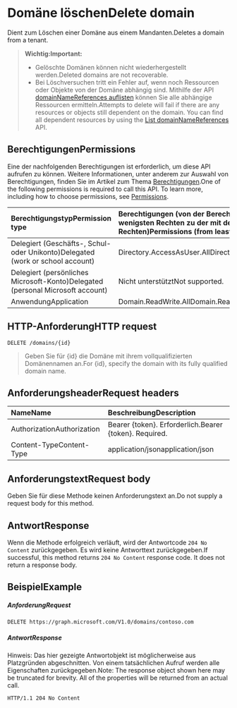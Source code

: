 # <a name="delete-domain"></a><span data-ttu-id="0077a-101">Domäne löschen</span><span class="sxs-lookup"><span data-stu-id="0077a-101">Delete domain</span></span>

<span data-ttu-id="0077a-102">Dient zum Löschen einer Domäne aus einem Mandanten.</span><span class="sxs-lookup"><span data-stu-id="0077a-102">Deletes a domain from a tenant.</span></span>

> <span data-ttu-id="0077a-103">**Wichtig:**</span><span class="sxs-lookup"><span data-stu-id="0077a-103">**Important:**</span></span>
> - <span data-ttu-id="0077a-104">Gelöschte Domänen können nicht wiederhergestellt werden.</span><span class="sxs-lookup"><span data-stu-id="0077a-104">Deleted domains are not recoverable.</span></span><br />
> - <span data-ttu-id="0077a-p101">Bei Löschversuchen tritt ein Fehler auf, wenn noch Ressourcen oder Objekte von der Domäne abhängig sind. Mithilfe der API [domainNameReferences auflisten](domain_list_domainnamereferences.md) können Sie alle abhängige Ressourcen ermitteln.</span><span class="sxs-lookup"><span data-stu-id="0077a-p101">Attempts to delete will fail if there are any resources or objects still dependent on the domain. You can find all dependent resources by using the [List domainNameReferences](domain_list_domainnamereferences.md) API.</span></span>

## <a name="permissions"></a><span data-ttu-id="0077a-107">Berechtigungen</span><span class="sxs-lookup"><span data-stu-id="0077a-107">Permissions</span></span>

<span data-ttu-id="0077a-p102">Eine der nachfolgenden Berechtigungen ist erforderlich, um diese API aufrufen zu können. Weitere Informationen, unter anderem zur Auswahl von Berechtigungen, finden Sie im Artikel zum Thema [Berechtigungen](../../../concepts/permissions_reference.md).</span><span class="sxs-lookup"><span data-stu-id="0077a-p102">One of the following permissions is required to call this API. To learn more, including how to choose permissions, see [Permissions](../../../concepts/permissions_reference.md).</span></span>


|<span data-ttu-id="0077a-110">Berechtigungstyp</span><span class="sxs-lookup"><span data-stu-id="0077a-110">Permission type</span></span>      | <span data-ttu-id="0077a-111">Berechtigungen (von der Berechtigung mit den wenigsten Rechten zu der mit den meisten Rechten)</span><span class="sxs-lookup"><span data-stu-id="0077a-111">Permissions (from least to most privileged)</span></span>              |
|:--------------------|:---------------------------------------------------------|
|<span data-ttu-id="0077a-112">Delegiert (Geschäfts-, Schul- oder Unikonto)</span><span class="sxs-lookup"><span data-stu-id="0077a-112">Delegated (work or school account)</span></span> | <span data-ttu-id="0077a-113">Directory.AccessAsUser.All</span><span class="sxs-lookup"><span data-stu-id="0077a-113">Directory.AccessAsUser.All</span></span>    |
|<span data-ttu-id="0077a-114">Delegiert (persönliches Microsoft-Konto)</span><span class="sxs-lookup"><span data-stu-id="0077a-114">Delegated (personal Microsoft account)</span></span> | <span data-ttu-id="0077a-115">Nicht unterstützt</span><span class="sxs-lookup"><span data-stu-id="0077a-115">Not supported.</span></span>    |
|<span data-ttu-id="0077a-116">Anwendung</span><span class="sxs-lookup"><span data-stu-id="0077a-116">Application</span></span> | <span data-ttu-id="0077a-117">Domain.ReadWrite.All</span><span class="sxs-lookup"><span data-stu-id="0077a-117">Domain.ReadWrite.All</span></span> |

## <a name="http-request"></a><span data-ttu-id="0077a-118">HTTP-Anforderung</span><span class="sxs-lookup"><span data-stu-id="0077a-118">HTTP request</span></span>
<!-- { "blockType": "ignored" } -->
```http
DELETE /domains/{id}
```

> <span data-ttu-id="0077a-119">Geben Sie für {id} die Domäne mit ihrem vollqualifizierten Domänennamen an.</span><span class="sxs-lookup"><span data-stu-id="0077a-119">For {id}, specify the domain with its fully qualified domain name.</span></span>

## <a name="request-headers"></a><span data-ttu-id="0077a-120">Anforderungsheader</span><span class="sxs-lookup"><span data-stu-id="0077a-120">Request headers</span></span>

| <span data-ttu-id="0077a-121">Name</span><span class="sxs-lookup"><span data-stu-id="0077a-121">Name</span></span>       | <span data-ttu-id="0077a-122">Beschreibung</span><span class="sxs-lookup"><span data-stu-id="0077a-122">Description</span></span>|
|:---------------|:----------|
| <span data-ttu-id="0077a-123">Authorization</span><span class="sxs-lookup"><span data-stu-id="0077a-123">Authorization</span></span>  | <span data-ttu-id="0077a-p103">Bearer {token}. Erforderlich.</span><span class="sxs-lookup"><span data-stu-id="0077a-p103">Bearer {token}. Required.</span></span> |
| <span data-ttu-id="0077a-126">Content-Type</span><span class="sxs-lookup"><span data-stu-id="0077a-126">Content-Type</span></span>  | <span data-ttu-id="0077a-127">application/json</span><span class="sxs-lookup"><span data-stu-id="0077a-127">application/json</span></span> |

## <a name="request-body"></a><span data-ttu-id="0077a-128">Anforderungstext</span><span class="sxs-lookup"><span data-stu-id="0077a-128">Request body</span></span>

<span data-ttu-id="0077a-129">Geben Sie für diese Methode keinen Anforderungstext an.</span><span class="sxs-lookup"><span data-stu-id="0077a-129">Do not supply a request body for this method.</span></span>

## <a name="response"></a><span data-ttu-id="0077a-130">Antwort</span><span class="sxs-lookup"><span data-stu-id="0077a-130">Response</span></span>

<span data-ttu-id="0077a-p104">Wenn die Methode erfolgreich verläuft, wird der Antwortcode `204 No Content` zurückgegeben. Es wird keine Antworttext zurückgegeben.</span><span class="sxs-lookup"><span data-stu-id="0077a-p104">If successful, this method returns `204 No Content` response code. It does not return a response body.</span></span>

## <a name="example"></a><span data-ttu-id="0077a-133">Beispiel</span><span class="sxs-lookup"><span data-stu-id="0077a-133">Example</span></span>
##### <a name="request"></a><span data-ttu-id="0077a-134">Anforderung</span><span class="sxs-lookup"><span data-stu-id="0077a-134">Request</span></span>

<!-- {
  "blockType": "request",
  "name": "delete_domain"
}-->
```http
DELETE https://graph.microsoft.com/V1.0/domains/contoso.com
```

##### <a name="response"></a><span data-ttu-id="0077a-135">Antwort</span><span class="sxs-lookup"><span data-stu-id="0077a-135">Response</span></span>

<span data-ttu-id="0077a-p105">Hinweis: Das hier gezeigte Antwortobjekt ist möglicherweise aus Platzgründen abgeschnitten. Von einem tatsächlichen Aufruf werden alle Eigenschaften zurückgegeben.</span><span class="sxs-lookup"><span data-stu-id="0077a-p105">Note: The response object shown here may be truncated for brevity. All of the properties will be returned from an actual call.</span></span>
<!-- {
  "blockType": "response",
  "truncated": true
} -->
```http
HTTP/1.1 204 No Content
```

<!-- uuid: 8fcb5dbc-d5aa-4681-8e31-b001d5168d79
2015-10-25 14:57:30 UTC -->
<!-- {
  "type": "#page.annotation",
  "description": "Delete domain",
  "keywords": "",
  "section": "documentation",
  "tocPath": ""
}-->